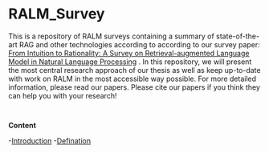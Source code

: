 # RALM_Survey
This is a repository of RALM surveys containing a summary of state-of-the-art RAG and other technologies according to according to our survey paper: [From Intuition to Rationality: A Survey on Retrieval-augmented Language Model in Natural Language Processing]() . In this repository, we will present the most central research approach of our thesis as well as keep up-to-date with work on RALM in the most accessible way possible. For more detailed information, please read our papers. Please cite our papers if you think they can help you with your research!
```


```
**Content**

 -[Introduction]()
 -[Defination]()
  
